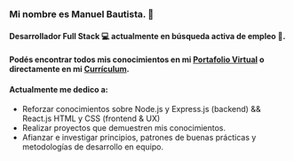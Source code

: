 ### Mi nombre es Manuel Bautista. 👋
#### Desarrollador Full Stack 💻 actualmente en **búsqueda activa** de empleo 🧉.

#### Podés encontrar todos mis conocimientos en mi [Portafolio Virtual](http://cvbautista.pythonanywhere.com/) o directamente en mi [Currículum](https://drive.google.com/file/d/1aTqzqpJpI54IPX4NZ8A6V-cXXfSeblLf/view?usp=sharing). 



#### Actualmente me dedico a:


- Reforzar conocimientos sobre Node.js y Express.js (backend) && React.js HTML y CSS (frontend & UX)
- Realizar proyectos que demuestren mis conocimientos.
- Afianzar e investigar principios, patrones de buenas prácticas y metodologías de desarrollo en equipo.

